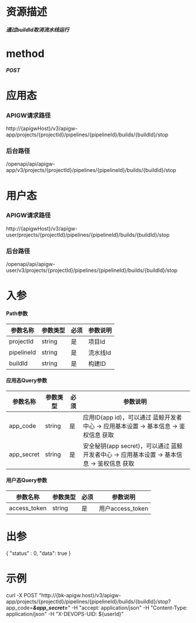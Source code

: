 # 资源描述
   ##### 通过buildId取消流水线运行
# method
##### POST

# 应用态
### APIGW请求路径
http://{apigwHost}/v3/apigw-app/projects/{projectId}/pipelines/{pipelineId}/builds/{buildId}/stop
### 后台路径
/openapi/api/apigw-app/v3/projects/{projectId}/pipelines/{pipelineId}/builds/{buildId}/stop

# 用户态
### APIGW请求路径
http://{apigwHost}/v3/apigw-user/projects/{projectId}/pipelines/{pipelineId}/builds/{buildId}/stop
### 后台路径
/openapi/api/apigw-user/v3/projects/{projectId}/pipelines/{pipelineId}/builds/{buildId}/stop


# 入参
#### Path参数
|   参数名称   |    参数类型  |  必须  |     参数说明     |
| ------------ | ------------ | ------ | ---------------- |
|   projectId   |   string     |   是   |  项目Id    |
|   pipelineId   |   string     |   是   |  流水线Id    |
|   buildId   |   string     |   是   |  构建ID    |

#### 应用态Query参数
|   参数名称   |    参数类型  |  必须  |     参数说明     |
| ------------ | ------------ | ------ | ---------------- |
| app_code   | string | 是 | 应用ID(app id)，可以通过 蓝鲸开发者中心 -&gt; 应用基本设置 -&gt; 基本信息 -&gt; 鉴权信息 获取 |
| app_secret | string | 是 | 安全秘钥(app secret)，可以通过 蓝鲸开发者中心 -&gt; 应用基本设置 -&gt; 基本信息 -&gt; 鉴权信息 获取 |

#### 用户态Query参数
|   参数名称   |    参数类型  |  必须  |     参数说明     |
| ------------ | ------------ | ------ | ---------------- |
| access_token	   |   string     |   是   |  用户access_token    |


# 出参
{
  "status" : 0,
  "data": true
}

# 示例
curl -X POST "http://{bk-apigw.host}/v3/apigw-app/projects/{projectId}/pipelines/{pipelineId}/builds/{buildId}/stop?app_code=***&amp;app_secret=***" -H "accept: application/json" -H "Content-Type: application/json" -H "X-DEVOPS-UID: ${userId}"
